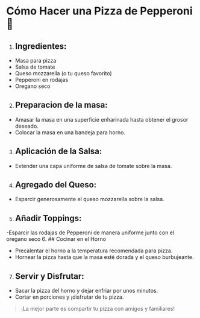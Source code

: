 # Cómo Hacer una Pizza de Pepperoni 🍕

1. ## Ingredientes:
  - Masa para pizza
  - Salsa de tomate
  - Queso mozzarella (o tu queso favorito)
  - Pepperoni en rodajas
  - Oregano seco
2. ## Preparacion de la masa:
  - Amasar la masa en una superficie enharinada hasta obtener el grosor deseado.
  - Colocar la masa en una bandeja para horno.
3. ## Aplicación de la Salsa:
  - Extender una capa uniforme de salsa de tomate sobre la masa.
4. ## Agregado del Queso:
  - Esparcir generosamente el queso mozzarella sobre la salsa.

5. ## Añadir Toppings:
  -Esparcir las rodajas de Pepperoni de manera uniforme junto con el oregano seco
 6. ## Cocinar en el Horno
  - Precalentar el horno a la temperatura recomendada para pizza.
  - Hornear la pizza hasta que la masa esté dorada y el queso burbujeante.
7. ## Servir y Disfrutar:
  - Sacar la pizza del horno y dejar enfriar por unos minutos.
  - Cortar en porciones y ¡disfrutar de tu pizza.
> ¡La mejor parte es compartir tu pizza con amigos y familiares!
